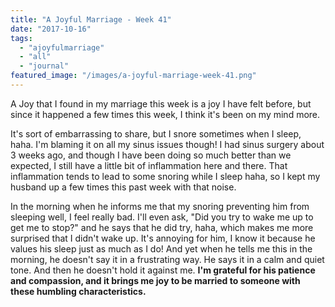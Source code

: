 ```yaml
---
title: "A Joyful Marriage - Week 41"
date: "2017-10-16"
tags:
  - "ajoyfulmarriage"
  - "all"
  - "journal"
featured_image: "/images/a-joyful-marriage-week-41.png"
---
```


A Joy that I found in my marriage this week is a joy I have felt before, but since it happened a few times this week, I think it's been on my mind more.

It's sort of embarrassing to share, but I snore sometimes when I sleep, haha. I'm blaming it on all my sinus issues though! I had sinus surgery about 3 weeks ago, and though I have been doing so much better than we expected, I still have a little bit of inflammation here and there. That inflammation tends to lead to some snoring while I sleep haha, so I kept my husband up a few times this past week with that noise.

In the morning when he informs me that my snoring preventing him from sleeping well, I feel really bad. I'll even ask, "Did you try to wake me up to get me to stop?" and he says that he did try, haha, which makes me more surprised that I didn't wake up. It's annoying for him, I know it because he values his sleep just as much as I do! And yet when he tells me this in the morning, he doesn't say it in a frustrating way. He says it in a calm and quiet tone. And then he doesn't hold it against me. **I'm grateful for his patience and compassion, and it brings me joy to be married to someone with these humbling characteristics.**
